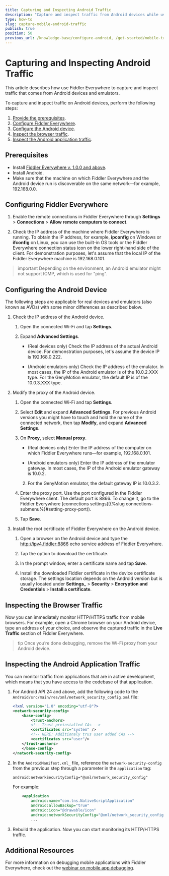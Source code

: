 ```yaml
---
title: Capturing and Inspecting Android Traffic
description: "Capture and inspect traffic from Android devices while using the Fiddler Everywhere web-debugging HTTP-proxy tool."
type: how-to
slug: capture-mobile-android-traffic
publish: true
position: 50
previous_url: /knowledge-base/configure-android, /get-started/mobile-traffic/configure-android, /get-started/traffic/configure-android
---
```


# Capturing and Inspecting Android Traffic

This article describes how use Fiddler Everywhere to capture and inspect traffic that comes from Android devices and emulators.

To capture and inspect traffic on Android devices, perform the following steps:

1. [Provide the prerequisites](#prerequisites).
1. [Configure Fiddler Everywhere](#configuring-fiddler-everywhere).
1. [Configure the Android device](#configuring-the-android-device).
1. [Inspect the browser traffic](#inspecting-the-browser-traffic).
1. [Inspect the Android application traffic](#inspecting-the-android-application-traffic).

## Prerequisites

- Install [Fiddler Everywhere v. 1.0.0 and above](https://www.telerik.com/download/fiddler-everywhere).
- Install Android.
- Make sure that the machine on which Fiddler Everywhere and the Android device run is discoverable on the same network&mdash;for example, 192.168.0.0.

## Configuring Fiddler Everywhere

1. Enable the remote connections in Fiddler Everywhere through **Settings** > **Connections** > **Allow remote computers to connect**.

1. Check the IP address of the machine where Fiddler Everywhere is running. To obtain the IP address, for example, **ipconfig** on Windows or **ifconfig** on Linux, you can use the built-in OS tools or the Fiddler Everywhere connection status icon on the lower right-hand side of the client. For demonstration purposes, let's assume that the local IP of the Fiddler Everywhere machine is 192.168.0.101.

>important Depending on the environment, an Android emulator might not support ICMP, which is used for "ping".

## Configuring the Android Device

The following steps are applicable for real devices and emulators (also known as AVDs) with some minor differences as described below.

1. Check the IP address of the Android device.

    1. Open the connected Wi-Fi and tap **Settings**.

    1. Expand **Advanced Settings**.

       - (Real devices only) Check the IP address of the actual Android device. For demonstration purposes, let's assume the device IP is 192.168.0.222.

       - (Android emulators only) Check the IP address of the emulator. In most cases, the IP of the Android emulator is of the 10.0.2.XXX type. For the GenyMotion emulator, the default IP is of the 10.0.3.XXX type.

1. Modify the proxy of the Android device.

    1. Open the connected Wi-Fi and tap **Settings**.

    1. Select **Edit** and expand **Advanced Settings**. For previous Android versions you might have to touch and hold the name of the connected network, then tap **Modify**, and expand **Advanced Settings**.

    1. On **Proxy**, select **Manual proxy**.

       - (Real devices only) Enter the IP address of the computer on which Fiddler Everywhere runs&mdash;for example, 192.168.0.101.

       - (Android emulators only) Enter the IP address of the emulator gateway. In most cases, the IP of the Android emulator gateway is 10.0.2.
       2. For the GenyMotion emulator, the default gateway IP is 10.0.3.2.

    1. Enter the proxy port. Use the port configured in the Fiddler Everywhere client. The default port is 8866. To change it, go to the Fiddler Everywhere [connections settings]({%slug connections-submenu%}#setting-proxy-port)).

    1. Tap **Save**.

1. Install the root certificate of Fiddler Everywhere on the Android device.

    1. Open a browser on the Android device and type the http://ipv4.fiddler:8866 echo service address of Fiddler Everywhere.

    1. Tap the option to download the certificate.

    1. In the prompt window, enter a certificate name and tap **Save**.

    1. Install the downloaded Fiddler certificate in the device certificate storage. The settings location depends on the Android version but is usually located under **Settings_** > **Security** > **Encryption and Credentials** > **Install a certificate**.

## Inspecting the Browser Traffic

Now you can immediately monitor HTTP/HTTPS traffic from mobile browsers. For example, open a Chrome browser on your Android device, type an address of your choice, and observe the captured traffic in the **Live Traffic** section of Fiddler Everywhere.

>tip Once you’re done debugging, remove the Wi-Fi proxy from your Android device.

## Inspecting the Android Application Traffic

You can monitor traffic from applications that are in active development, which means that you have access to the codebase of that application.

1. For Android API 24 and above, add the following code to the `Android/src/main/res/xml/network_security_config.xml` file:

    ```XML
    <?xml version="1.0" encoding="utf-8"?>
    <network-security-config>
        <base-config>
            <trust-anchors>
            <!-- Trust preinstalled CAs -->
            <certificates src="system" />
            <!-- HERE: Additionaly trus user added CAs -->
            <certificates src="user"/>
        </trust-anchors>
        </base-config>
    </network-security-config>
    ```

1. In the `AndroidManifest.xml_` file, reference the `network-security-config` from the previous step through a parameter in the `application` tag:

    ```XML
    android:networkSecurityConfig="@xml/network_security_config"
    ```

    For example:

    ```XML
        <application
            android:name="com.tns.NativeScriptApplication"
            android:allowBackup="true"
            android:icon="@drawable/icon"
            android:networkSecurityConfig="@xml/network_security_config">
            ...
    ```

1. Rebuild the application. Now you can start monitoring its HTTP/HTTPS traffic.

## Additional Resources

For more information on debugging mobile applications with Fiddler Everywhere, check out the [webinar on mobile app debugging](https://www.telerik.com/webinars/fiddler/how-to-debug-ios-and-android-mobile-apps-with-fiddler).
